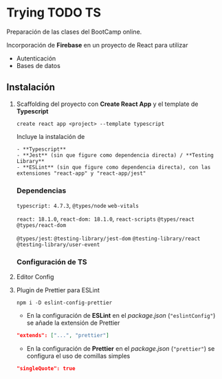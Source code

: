 # Trying TODO TS

Preparación de las clases del BootCamp online.

Incorporación de **Firebase** en un proyecto de React para utilizar

-   Autenticación
-   Bases de datos

## Instalación

1.  Scaffolding del proyecto con **Create React App** y el template de **Typescript**

    ```shell
    create react app <project> --template typescript

    ```

    Incluye la instalación de

        - **Typescript**
        - **Jest** (sin que figure como dependencia directa) / **Testing Library**
        - **ESLint** (sin que figure como dependencia directa), con las extensiones "react-app" y "react-app/jest"

    ### Dependencias

    `typescript: 4.7.3`,
    `@types/node`
    `web-vitals`

    `react: 18.1.0`,
    `react-dom: 18.1.0`,
    `react-scripts`
    `@types/react`
    `@types/react-dom`

    `@types/jest`:
    `@testing-library/jest-dom`
    `@testing-library/react`
    `@testing-library/user-event`

    ### Configuración de TS

2.  Editor Config

3.  Plugin de Prettier para ESLint

    ```shell
    npm i -D eslint-config-prettier
    ```

    -   En la configuración de **ESLint** en el _package.json_ (`"eslintConfig"`) se añade la extensión de Prettier

    ```json
    "extends": ["...", "prettier"]
    ```

    -   En la configuración de **Prettier** en el _package.json_ (`"prettier"`) se configura el uso de comillas simples

    ```json
    "singleQuote": true
    ```

